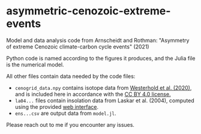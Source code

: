 # asymmetric-cenozoic-extreme-events

Model and data analysis code from Arnscheidt and Rothman: "Asymmetry of extreme Cenozoic climate-carbon cycle events" (2021)

Python code is named according to the figures it produces, and the Julia file is the numerical model. 

All other files contain data needed by the code files:

* `cenogrid_data.npy` contains isotope data from [Westerhold et al. (2020)](https://doi.pangaea.de/10.1594/PANGAEA.917503), and is included here in accordance with the [CC BY 4.0 license.](https://creativecommons.org/licenses/by/4.0/) 
* `la04...` files contain insolation data from Laskar et al. (2004), computed using the provided [web interface](http://vo.imcce.fr/insola/earth/online/earth/online/index.php).
* `ens...csv` are output data from `model.jl`.

Please reach out to me if you encounter any issues.
